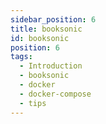 ```yaml
---
sidebar_position: 6
title: booksonic
id: booksonic
position: 6
tags:
  - Introduction
  - booksonic
  - docker
  - docker-compose
  - tips
---
```

